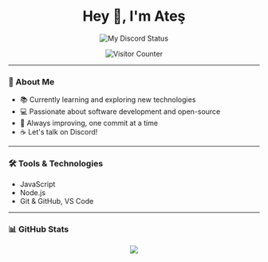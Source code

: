 <h1 align="center">Hey 👋, I'm Ateş</h1>

<p align="center">
  <img src="https://lanyard.cnrad.dev/api/1376661313270448279?theme=dark&bg=000000&animated=true&hideDiscriminators=true&borderRadius=15px" alt="My Discord Status"/>
</p>

<p align="center">
  <img src="https://komarev.com/ghpvc/?username=windriareal&label=Visitors&color=blue&style=flat" alt="Visitor Counter" />
</p>

---

### 🧠 About Me

- 📚 Currently learning and exploring new technologies  
- 💻 Passionate about software development and open-source  
- 🎯 Always improving, one commit at a time  
- ☕ Let's talk on Discord!

---

### 🛠️ Tools & Technologies

- JavaScript
- Node.js
- Git & GitHub, VS Code  

---

### 📊 GitHub Stats

<p align="center">
  <img src="https://github-readme-stats.vercel.app/api?username=windriareal&show_icons=true&theme=radical" />
</p>
